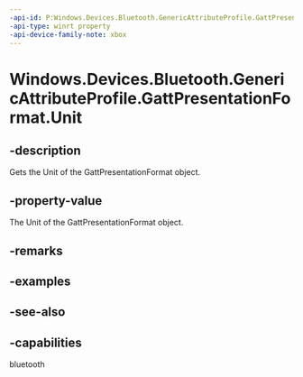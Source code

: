 ```yaml
---
-api-id: P:Windows.Devices.Bluetooth.GenericAttributeProfile.GattPresentationFormat.Unit
-api-type: winrt property
-api-device-family-note: xbox
---
```


<!-- Property syntax
public ushort Unit { get; }
-->

# Windows.Devices.Bluetooth.GenericAttributeProfile.GattPresentationFormat.Unit

## -description
Gets the Unit of the GattPresentationFormat object.

## -property-value
The Unit of the GattPresentationFormat object.

## -remarks

## -examples

## -see-also

## -capabilities
bluetooth
